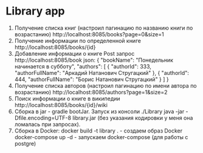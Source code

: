 # Library app

1. Получение списка книг (настроил пагинацию по названию книги по возрастанию)
   http://localhost:8085/books?page=0&size=1
2. Получение информации по определенной книге
   http://localhost:8085/books/{id}
3. Добавление информации о книге
Post запрос
   http://localhost:8085/book
json:
{
"bookName": "Понедельник начинается в субботу",
"authors": [
{
"authorId": 333,
"authorFullName": "Аркадий Натанович Стругацкий"
},
{
"authorId": 444,
"authorFullName": "Борис Натанович Стругацкий"
}
]
}
4. Получение списка авторов (настроил пагинацию по имени автора по возрастанию)
   http://localhost:8085/authors?page=1&size=2
5. Поиск информации о книге в википедии
   http://localhost:8085/books/{id}/wiki
6. Сборка в jar - gradle bootJar. Запуск из консоли ./Library java -jar -Dfile.encoding=UTF-8 library.jar (без указания кодировки у меня она ломалась при запросах).
7. Сборка в Docker:
   docker build -t library . - создаем образ Docker
   docker-compose up -d - запускаем docker-compose (для работы с postgre)

